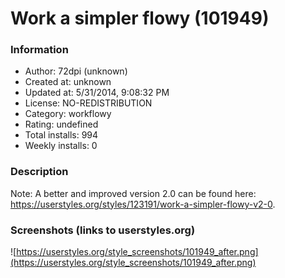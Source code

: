 # Work a simpler flowy (101949)

### Information
- Author: 72dpi (unknown)
- Created at: unknown
- Updated at: 5/31/2014, 9:08:32 PM
- License: NO-REDISTRIBUTION
- Category: workflowy
- Rating: undefined
- Total installs: 994
- Weekly installs: 0


### Description
Note: A better and improved version 2.0 can be found here: https://userstyles.org/styles/123191/work-a-simpler-flowy-v2-0.


### Screenshots (links to userstyles.org)
![https://userstyles.org/style_screenshots/101949_after.png](https://userstyles.org/style_screenshots/101949_after.png)


